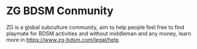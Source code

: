 # ZG BDSM Conmunity
ZG is a global subculture community, aim to help people feel free to find playmate for BDSM activities and without middleman and any money, learn more in https://www.zg-bdsm.com/legal/help
